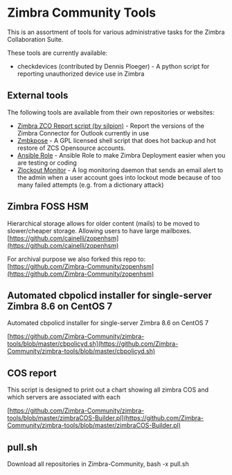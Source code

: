 # Zimbra Community Tools

This is an assortment of tools for various administrative tasks for the Zimbra
 Collaboration Suite.
  
These tools are currently available:

* checkdevices (contributed by Dennis Ploeger) - A python script for reporting 
unauthorized device use in Zimbra

## External tools

The following tools are available from their own repositories or websites:

* [Zimbra ZCO Report script (by silpion)](https://github.com/silpion/zmzcoreport) - Report the versions of the Zimbra Connector for Outlook currently in use
* [Zmbkpose](https://github.com/bggo/Zmbkpose) - A GPL licensed shell script that does hot backup and hot restore of ZCS Opensource accounts.
* [Ansible Role](https://github.com/pbruna/ansible-zimbradev) - Ansible Role to make Zimbra Deployment easier when you are testing or coding
* [Zlockout Monitor](https://github.com/howanitz/zimbra_lockoutd) - A log monitoring daemon that sends an email alert to the admin when a user account goes into lockout mode because of too many failed attempts (e.g. from a dictionary attack)

## Zimbra FOSS HSM 

Hierarchical storage allows for older content (mails) to be moved to slower/cheaper storage. Allowing users to have large mailboxes.
[https://github.com/cainelli/zopenhsm](https://github.com/cainelli/zopenhsm)

For archival purpose we also forked this repo to:
[https://github.com/Zimbra-Community/zopenhsm](https://github.com/Zimbra-Community/zopenhsm)

## Automated cbpolicd installer for single-server Zimbra 8.6 on CentOS 7

Automated cbpolicd installer for single-server Zimbra 8.6 on CentOS 7

[https://github.com/Zimbra-Community/zimbra-tools/blob/master/cbpolicyd.sh](https://github.com/Zimbra-Community/zimbra-tools/blob/master/cbpolicyd.sh)

## COS report

This script is designed to print out a chart showing all zimbra COS and which servers are associated with each

[https://github.com/Zimbra-Community/zimbra-tools/blob/master/zimbraCOS-Builder.pl](https://github.com/Zimbra-Community/zimbra-tools/blob/master/zimbraCOS-Builder.pl)

## pull.sh

Download all repositories in Zimbra-Community, bash -x pull.sh

